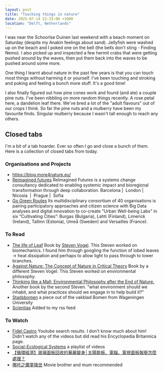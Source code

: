 ```yaml
---
layout: post
title: "Touching things in nature"
date: 2025-07-14 22:33:00 +1000
location: "Delft, Netherlands"
---
```


I was near the Schoorlse Duinen last weekend with a beach moment on Saturday (despite my Anakin feelings about sand). Jellyfish were washed up on the beach and I poked one on the bell (the bells don't sting - Finding Nemo). I also picked up and inspected a few hermit crabs that were getting pushed around by the waves, then put them back into the waves to be pushed around some more.

One thing I learnt about nature in the past few years is that you can touch most things without harming it or yourself. I've been touching and stroking and poking and feeling a bunch more stuff. It's a good time!

I also finally figured out how pine cones work and found (and ate) a couple pine nuts. I've been nibbling on more random things recently. A rose petal here, a dandelion leaf there. We've bred a lot of the "adult flavours" out of our crops I think. So far the pine nuts and a mulberry have been my favourite finds. Singular mulberry because I wasn't tall enough to reach any others.

## Closed tabs
I'm a bit of a tab hoarder. Ever so often I go and close a bunch of them. Here is a collection of closed tabs from today.

### Organisations and Projects
- https://blog.more4nature.eu/
- [Reimagined futures](https://www.reimaginedfutures.org/) ReImagined Futures is a systems change consultancy dedicated to enabling systemic impact and bioregional transformation through deep collaboration. Barcelona |  London |  Nicosia  |  Prague |  Sofia
- [Go Green Routes](https://gogreenroutes.eu/) Its multidisciplinary consortium of 40 organisations is pairing participatory approaches and citizen science with Big Data analyses and digital innovation to co-create "Urban Well-being Labs" in six “Cultivating Cities”: Burgas (Bulgaria), Lahti (Finland), Limerick (Ireland), Tallinn (Estonia), Umeå (Sweden) and Versailles (France).

### To Read
- [The life of  Leaf](https://press.uchicago.edu/ucp/books/book/chicago/L/bo12300588.html) Book by [Steven Vogel](https://en.wikipedia.org/wiki/Steven_Vogel). This Steven worked on biomechanics. I found him through googling the function of lobed leaves -> heat dissipation and perhaps to allow light to pass through to lower branches. 
- [Against Nature: The Concept of Nature in Critical Theory](https://books.google.nl/books/about/Against_Nature.html?id=exuJNKJ4GaYC&redir_esc=y) Book by a different Steven Vogel. This Steven worked on environmental philosophy.
- [Thinking like a Mall; Environmental Philosophy after the End of Nature.](https://mitpress.mit.edu/9780262529716/thinking-like-a-mall/) Another book by the second Steven. “what environment should we inhabit, and what practices should we engage in to help build it?”
- [Stadsbomen](https://edepot.wur.nl/635411) a piece out of the vakblad Bomen from Wageningen University
- [Scientias](https://scientias.nl/) Added to my rss feed

### To Watch
- [Fidel Castro](https://www.youtube.com/results?search_query=fidel+castro) Youtube search results. I don't know much about him! Didn't watch any of the videos but did read his Encyclopedia Britannica page.
- [Social-Ecological Systems](https://www.youtube.com/playlist?list=PL3cQMb4HSpp-DgX7ZoklckuiH3F5GyavP) a playlist of videos
- [【循環經濟】玻璃面板回收的華麗變身│太陽能板、電腦、電視面板報廢怎麼處理？](https://www.youtube.com/watch?v=QA8rLyOen_s&ab_channel=%E5%85%AC%E5%85%B1%E9%9B%BB%E8%A6%96-%E6%88%91%E5%80%91%E7%9A%84%E5%B3%B6)
- [哪吒之魔童降世](https://en.wikipedia.org/wiki/Ne_Zha_(2019_film)) Movie brother and mum recommended
